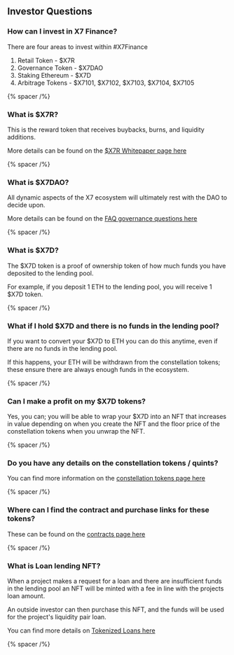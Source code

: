## Investor Questions

### How can I invest in X7 Finance?

There are four areas to invest within #X7Finance

1. Retail Token - $X7R
2. Governance Token - $X7DAO
3. Staking Ethereum - $X7D
4. Arbitrage Tokens - $X7101, $X7102, $X7103, $X7104, $X7105

{% spacer /%}

### What is $X7R?

This is the reward token that receives buybacks, burns, and liquidity additions.

More details can be found on the [$X7R Whitepaper page here](/whitepaper/x7r/)

{% spacer /%}

### What is $X7DAO?

All dynamic aspects of the X7 ecosystem will ultimately rest with the DAO to decide upon.

More details can be found on the [FAQ governance questions here](/faq/governance)

{% spacer /%}

### What is $X7D?

The $X7D token is a proof of ownership token of how much funds you have deposited to the lending pool.

For example, if you deposit 1 ETH to the lending pool, you will receive 1 $X7D token.

{% spacer /%}

### What if I hold $X7D and there is no funds in the lending pool?

If you want to convert your $X7D to ETH you can do this anytime, even if there are no funds in the lending pool.

If this happens, your ETH will be withdrawn from the constellation tokens; these ensure there are always enough funds in the ecosystem.

{% spacer /%}

### Can I make a profit on my $X7D tokens?

Yes, you can; you will be able to wrap your $X7D into an NFT that increases in value depending on when you create the NFT and the floor price of the constellation tokens when you unwrap the NFT.

{% spacer /%}

### Do you have any details on the constellation tokens / quints?

You can find more information on the [constellation tokens page here](/faq/constellations)

{% spacer /%}

### Where can I find the contract and purchase links for these tokens?

These can be found on the [contracts page here](/contracts/)

{% spacer /%}

### What is Loan lending NFT?

When a project makes a request for a loan and there are insufficient funds in the lending pool an NFT will be minted with a fee in line with the projects loan amount.

An outside investor can then purchase this NFT, and the funds will be used for the project's liquidity pair loan.

You can find more details on [Tokenized Loans here](/whitepaper/lending-functionality/#tokenized-loans)

{% spacer /%}
